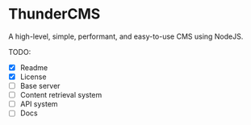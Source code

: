 # ThunderCMS

A high-level, simple, performant, and easy-to-use CMS using NodeJS.

TODO: 
- [x] Readme
- [x] License
- [ ] Base server
- [ ] Content retrieval system
- [ ] API system
- [ ] Docs